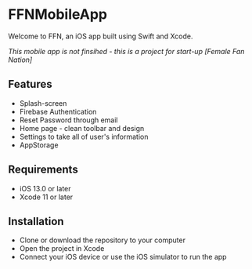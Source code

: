 # FFNMobileApp

Welcome to FFN, an iOS app built using Swift and Xcode.

*This mobile app is not finsihed - this is a project for start-up [Female Fan Nation]*



## **Features**

- Splash-screen
- Firebase Authentication
- Reset Password through email
- Home page - clean toolbar and design
- Settings to take all of user's information
- AppStorage



## **Requirements**

- iOS 13.0 or later
- Xcode 11 or later



## **Installation**

- Clone or download the repository to your computer
- Open the project in Xcode
- Connect your iOS device or use the iOS simulator to run the app
